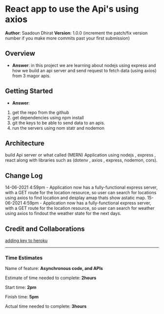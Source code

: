 # React app to use the Api's using axios

**Author**: Saadoun Dhirat
**Version**: 1.0.0 (increment the patch/fix version number if you make more commits past your first submission)

## Overview
<!-- Provide a high level overview of what this application is and why you are building it, beyond the fact that it's an assignment for this class. (i.e. What's your problem domain?) -->
* **Answer**: in this project we are learning about nodejs using express and how we build an api server and send request to fetch data (using axios) from 3 magor apis.

## Getting Started
<!-- What are the steps that a user must take in order to build this app on their own machine and get it running? -->
* **Answer**:

1. get the repo from the github
2. get dependencies using npm install
4. git the keys to be able to send data to an apis.
3. run the servers using nom statr and nodemon

## Architecture
<!-- Provide a detailed description of the application design. What technologies (languages, libraries, etc) you're using, and any other relevant design information. -->
build Api server or what called (MERN) Application using nodejs , express , react along with libraries such as (dotenv , axios , express, nodemon, cors).

## Change Log

<!-- Use this area to document the iterative changes made to your application as each feature is successfully implemented. Use time stamps. Here's an example:

01-01-2001 4:59pm - Application now has a fully-functional express server, with a GET route for the location resource. -->
14-06-2021 4:59pm - Application now has a fully-functional express server, with a GET route for the location resource, so user can search for locations using axios to find location and desplay amap thats show astatic map.
15-06-2021 4:59pm - Application now has a fully-functional express server, with a GET route for the location resource, so user can search for weather using axios to findout the weather state for the next days.

## Credit and Collaborations
<!-- Give credit (and a link) to other people or resources that helped you build this application. -->
[adding key to heroku](https://github.com/timanovsky/subdir-heroku-buildpack)

_________________________________________

### Time Estimates

Name of feature: __Asynchronous code, and APIs__

Estimate of time needed to complete: __2hours__

Start time: __2pm__

Finish time: __5pm__

Actual time needed to complete: __3hours__